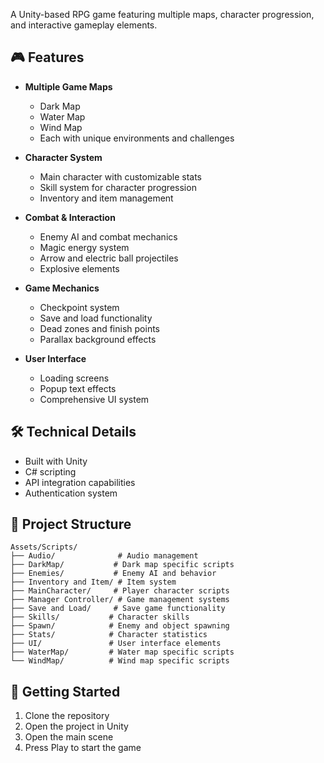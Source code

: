 A Unity-based RPG game featuring multiple maps, character progression, and interactive gameplay elements.

## 🎮 Features

- **Multiple Game Maps**
  - Dark Map
  - Water Map
  - Wind Map
  - Each with unique environments and challenges

- **Character System**
  - Main character with customizable stats
  - Skill system for character progression
  - Inventory and item management

- **Combat & Interaction**
  - Enemy AI and combat mechanics
  - Magic energy system
  - Arrow and electric ball projectiles
  - Explosive elements

- **Game Mechanics**
  - Checkpoint system
  - Save and load functionality
  - Dead zones and finish points
  - Parallax background effects

- **User Interface**
  - Loading screens
  - Popup text effects
  - Comprehensive UI system

## 🛠️ Technical Details

- Built with Unity
- C# scripting
- API integration capabilities
- Authentication system

## 📁 Project Structure

```
Assets/Scripts/
├── Audio/              # Audio management
├── DarkMap/           # Dark map specific scripts
├── Enemies/           # Enemy AI and behavior
├── Inventory and Item/ # Item system
├── MainCharacter/     # Player character scripts
├── Manager Controller/ # Game management systems
├── Save and Load/     # Save game functionality
├── Skills/           # Character skills
├── Spawn/            # Enemy and object spawning
├── Stats/            # Character statistics
├── UI/               # User interface elements
├── WaterMap/         # Water map specific scripts
└── WindMap/          # Wind map specific scripts
```

## 🚀 Getting Started

1. Clone the repository
2. Open the project in Unity
3. Open the main scene
4. Press Play to start the game

